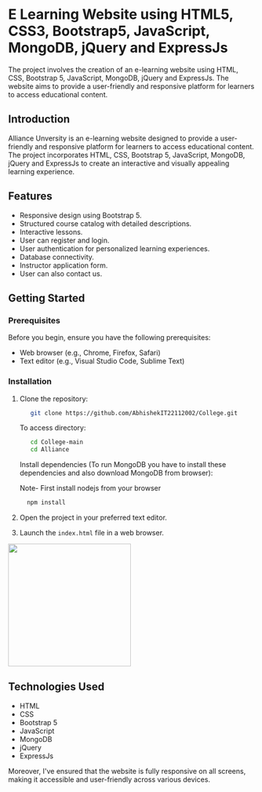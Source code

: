 # E Learning Website using HTML5, CSS3, Bootstrap5, JavaScript, MongoDB, jQuery and ExpressJs

The project involves the creation of an e-learning website using HTML, CSS, Bootstrap 5, JavaScript, MongoDB, jQuery and ExpressJs. The website aims to provide a user-friendly and responsive platform for learners to access educational content. 


## Introduction

Alliance Unversity is an e-learning website designed to provide a user-friendly and responsive platform for learners to access educational content. The project incorporates HTML, CSS, Bootstrap 5, JavaScript, MongoDB, jQuery and ExpressJs to create an interactive and visually appealing learning experience.

## Features

- Responsive design using Bootstrap 5.
- Structured course catalog with detailed descriptions.
- Interactive lessons.
- User can register and login.
- User authentication for personalized learning experiences.
- Database connectivity.
- Instructor application form.
- User can also contact us.

## Getting Started

### Prerequisites

Before you begin, ensure you have the following prerequisites:

- Web browser (e.g., Chrome, Firefox, Safari)
- Text editor (e.g., Visual Studio Code, Sublime Text)

### Installation

1. Clone the repository:
   ```bash
      git clone https://github.com/AbhishekIT22112002/College.git
   ```

   To access directory:

   ```bash
      cd College-main
      cd Alliance
   ```

   Install dependencies (To run MongoDB you have to install these dependencies and also download MongoDB from browser):

   Note- First install nodejs from your browser

   ```bash
     npm install
   ```

2. Open the project in your preferred text editor.
3. Launch the `index.html` file in a web browser.

[<img src="./img/md.jpg" width="250"/>](./img/md.jpg)

## Technologies Used

- HTML
- CSS
- Bootstrap 5
- JavaScript
- MongoDB
- jQuery
- ExpressJs

Moreover, I've ensured that the website is fully responsive on all screens, making it accessible and user-friendly across various devices.

